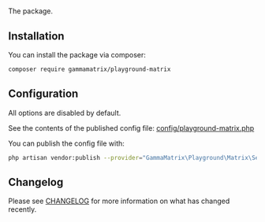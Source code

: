 #

The  package.

## Installation

You can install the package via composer:

```bash
composer require gammamatrix/playground-matrix
```

## Configuration

All options are disabled by default.

See the contents of the published config file: [config/playground-matrix.php](.config/playground-matrix.php)

You can publish the config file with:
```bash
php artisan vendor:publish --provider="GammaMatrix\Playground\Matrix\ServiceProvider" --tag="playground-config"
```


## Changelog

Please see [CHANGELOG](CHANGELOG.md) for more information on what has changed recently.

